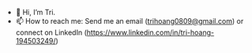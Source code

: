 - 👋 Hi, I’m Tri.
- 📫 How to reach me: Send me an email (trihoang0809@gmail.com) or connect on LinkedIn (https://www.linkedin.com/in/tri-hoang-194503249/)

<!---
trihoang0809/trihoang0809 is a ✨ special ✨ repository because its `README.md` (this file) appears on your GitHub profile.
You can click the Preview link to take a look at your changes.
--->
